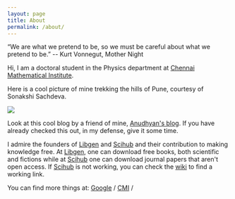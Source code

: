 ```yaml
---
layout: page
title: About
permalink: /about/
---
```


“We are what we pretend to be, so we must be careful about what we pretend to be.” --  Kurt Vonnegut, Mother Night 

Hi, I am a doctoral student in the Physics department at [Chennai Mathematical Institute](https://www.cmi.ac.in/). 

Here is a cool picture of mine trekking the hills of Pune, courtesy of Sonakshi Sachdeva.

<img src="/pictures/profile.jpg">

Look at this cool blog by a friend of mine, [Anudhyan's blog](http://www.boral.co.uk/). If you have already checked this out, in my defense, give it some time. 

I admire the founders of [Libgen](http://libgen.io) and [Scihub](https://sci-hub.tw/) and their contribution to making knowledge free. At [Libgen](http://libgen.io), one can download free books, both scientific and fictions while at [Scihub](https://sci-hub.tw/) one can download journal papers that aren't open access. If [Scihub](https://sci-hub.tw/) is not working, you can check the [wiki](https://en.wikipedia.org/wiki/Sci-Hub) to find a working link.


You can find more things at:
[Google][search] /
[CMI](http://www.cmi.ac.in) / 


[search]: https://www.google.com
